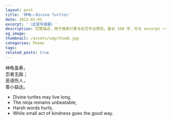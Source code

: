 ```yaml
---
layout: post
title: '神龟——Divine Turtles'
date: 2012-01-01
excerpt: '（这里写摘要）'
description: 完整描述，用于搜索引擎与社交平台预览，最长 160 字，可与 excerpt 一致
og_image: 
thumbnail: /assets/img/thumb.jpg
categories: Poems
tags: 
related_posts: true
---
```


神龟虽寿，  
忍者无敌；  
恶语伤人，  
善小益达。

- Divine turtles may live long,
- The ninja remains unbeatable;
- Harsh words hurts,
- While small act of kindness goes the good way.